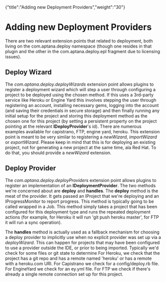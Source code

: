 {"title":"Adding new Deployment Providers","weight":"30"} 

# Adding new Deployment Providers

There are two relevant extension points that related to deployment, both living on the com.aptana.deploy namespace (though one resides in that plugin and the other in the com.aptana.deploy.epl fragment due to licensing issues).

## Deploy Wizard

The _com.aptana.deploy.deployWizards_ extension point allows plugins to register a deployment wizard which will step a user through configuring a project to be deployed using the chosen method. If this uses a 3rd-party service like Heroku or Engine Yard this involves stepping the user through registering an account, installing necessary gems, logging into the account (and saving their credentials in secure storage) and then finally running any initial setup for the project and storing this deployment method as the chosen one for this project (by setting a persistent property on the project pointing at the relevant **IDeployProvider**'s id). There are numerous examples available for capistrano, FTP, engine yard, heroku. This extension point is meant to be very similar to registering a _newWizard_, _importWizard_ or _exportWizard_. Please keep in mind that this is for deploying an existing project, not for generating a new project at the same time, ala Red Hat. To do that, you should provide a _newWizard_ extension.

## Deploy Provider

The _com.aptana.deploy.deployProviders_ extension point allows plugins to register an implementation of an **IDeploymentProvider**. The two methods we're concerned about are **deploy** and **handles**. The **deploy** method is the meat of the provider. It gets passed an IProject that we're deploying and an IProgressMonitor to report progress. This method is typically going to be called wrapped in a Job. This method simply takes a project that has been configured for this deployment type and runs the repeated deployment actions (for example, for Heroku it will run 'git push heroku master', for FTP it will run a sync operation).

The **handles** method is actually used as a fallback mechanism for choosing a deploy provider to implicitly use when no explicit provider was set up via a _deployWizard_. This can happen for projects that may have been configured to use a provider outside the IDE, or prior to being imported. Typically we'd check for some files or git state to determine For Heroku, we check that the project has a git repo and has a remote named 'heroku' or has a remote with a heroku.com URI. For Capistrano we check for a config/deploy.rb file. For EngineYard we check for an ey.yml file. For FTP we check if there's already a single remote connection set up for this project.